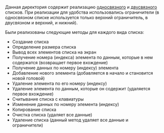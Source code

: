 Данная директория содержит реализацию [односвязного](./linked_lists/singly_list.cpp) и [двусвязного](./linked_lists/doubly_list.cpp) списков. При реализации для 
удобства использовались ограничители (в односвязном списке используется только верхний ограничитель, в двусвязном и верхний, и нижний).

Были реализованы следующие методы для каждого вида списка:
  * Создание списка
  * Определение размера списка
  * Вывод всех элементов списка на экран
  * Получение номера (индекса) элемента по данным, которые в нем содержатся (возвращает первое вхождение)
  * Получение данных по номеру (индексу) элемента
  * Добавление нового элемента (добавляется в начало и становится новой головой)
  * Удаление элемента по его номеру (индексу)
  * Удаление элемента по данным, которые он содержит (удаляется первое вхождение)
  * Считывание списка с клавиатуры
  * Изменение данных по номеру элемента (индексу)
  * Копирование списка
  * Очистка списка (удаляет все данные)
  * Удаление списка (данный метод удаляет все данные и ограничители)
